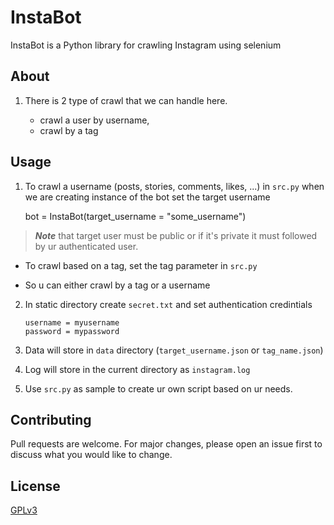 # InstaBot

InstaBot is a Python library for crawling Instagram using selenium


## About

1. There is 2 type of crawl that we can handle here.
   
    - crawl a user by username,
    - crawl by a tag
    

## Usage


1. To crawl a username (posts, stories, comments, likes, ...) in `src.py` when we are creating instance of the bot set the target username 
    
    
    bot = InstaBot(target_username = "some_username")
    

> ***Note*** that target user must be public or if it's private it must followed by ur authenticated user.

- To crawl based on a tag, set the tag parameter in `src.py`

- So u can either crawl by a tag or a username

2. In static directory create `secret.txt` and set authentication credintials
    ```
    username = myusername
    password = mypassword
    ```

3. Data will store in `data` directory (`target_username.json` or `tag_name.json`)

4. Log will store in the current directory as `instagram.log`

5. Use `src.py` as sample to create ur own script based on ur needs.


## Contributing
Pull requests are welcome. For major changes, please open an issue first to discuss what you would like to change.


## License
[GPLv3](https://www.gnu.org/licenses/gpl-3.0.en.html)




